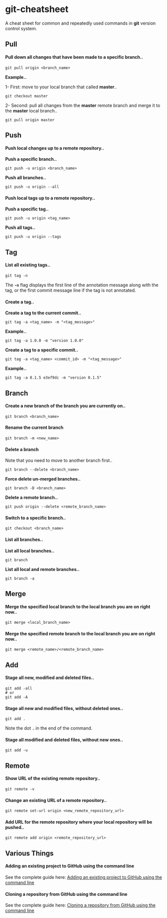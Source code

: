 # git-cheatsheet
A cheat sheet for common and repeatedly used commands in **git** version control system.

## Pull

#### Pull down all changes that have been made to a specific branch..

```
git pull origin <branch_name>
```

**Example..**

1- First: move to your local branch that called **master**..

```
git checkout master
```

2- Second: pull all changes from the **master** remote branch and merge it to the **master** local branch..

```
git pull origin master
```

## Push

#### Push local changes up to a remote repository..

**Push a specific branch..**

```
git push -u origin <branch_name>
```

**Push all branches..**

```
git push -u origin --all
```

#### Push local tags up to a remote repository..

**Push a specific tag..**

```
git push -u origin <tag_name>
```

**Push all tags..**

```
git push -u origin --tags
```

## Tag

#### List all existing tags..

```
git tag -n
```
The **`-n`** flag displays the first line of the annotation message along with the tag, or the first commit message line if the tag is not annotated.

#### Create a tag..

**Create a tag to the current commit..**

```
git tag -a <tag_name> -m "<tag_message>"
```

**Example..**

```
git tag -a 1.0.0 -m "version 1.0.0"
```

**Create a tag to a specific commit..**

```
git tag -a <tag_name> <commit_id> -m "<tag_message>"
```

**Example..**

```
git tag -a 0.1.5 e3ef9dc -m "version 0.1.5"
```

## Branch

#### Create a new branch of the branch you are currently on..

```
git branch <branch_name>
```


#### Rename the current branch
```
git branch -m <new_name>
```

#### Delete a branch

Note that you need to move to another branch first..

```
git branch --delete <branch_name>
```

**Force delete un-merged branches..**

```
git branch -D <branch_name>
```

**Delete a remote branch..**

```
git push origin --delete <remote_branch_name>
```


#### Switch to a specific branch..

```
git checkout <branch_name>
```

#### List all branches..

**List all local branches..**

```
git branch
```

**List all local and remote branches..**

```
git branch -a
```

## Merge

#### Merge the specified local branch to the local branch you are on right now..

```
git merge <local_branch_name>
```

#### Merge the specified remote branch to the local branch you are on right now..

```
git merge <remote_name>/<remote_branch_name>
```

## Add

#### Stage all new, modified and deleted files..

```
git add -all
# or
git add -A
```

#### Stage all new and modified files, without deleted ones..

```
git add .
```
Note the dot **`.`** in the end of the command.

#### Stage all modified and deleted files, without new ones..

```
git add -u
```

## Remote

#### Show URL of the existing remote repository..

```
git remote -v
```

#### Change an existing URL of a remote repository..

```
git remote set-url origin <new_remote_repository_url>
```

#### Add URL for the remote repository where your local repository will be pushed..

```
git remote add origin <remote_repository_url>
```

## Various Things

#### Adding an existing project to GitHub using the command line
See the complete guide here: [Adding an existing project to GitHub using the command line](https://help.github.com/articles/adding-an-existing-project-to-github-using-the-command-line/)


#### Cloning a repository from GitHub using the command line
See the complete guide here: [Cloning a repository from GitHub using the command line](https://help.github.com/articles/cloning-a-repository)
